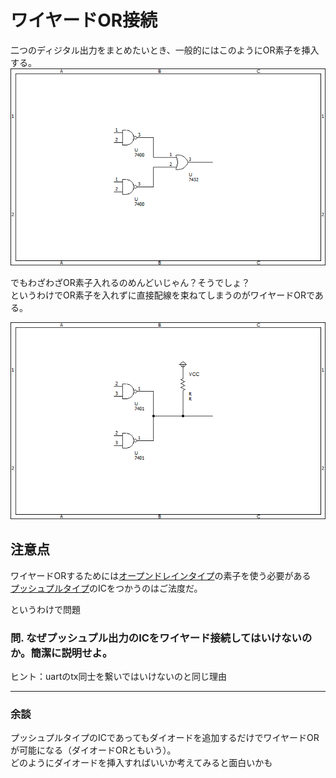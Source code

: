# ワイヤードOR接続  

二つのディジタル出力をまとめたいとき、一般的にはこのようにOR素子を挿入する。  
![or_example](images/or_example.png)  

でもわざわざOR素子入れるのめんどいじゃん？そうでしょ？  
というわけでOR素子を入れずに直接配線を束ねてしまうのがワイヤードORである。  

![wired_or](images/wired_or.png)  

## 注意点  

ワイヤードORするためには[オープンドレインタイプ](open_collector_drain.md)の素子を使う必要がある  
[プッシュプルタイプ](push_pull.md)のICをつかうのはご法度だ。  

というわけで問題
### 問. なぜプッシュプル出力のICをワイヤード接続してはいけないのか。簡潔に説明せよ。  

ヒント：uartのtx同士を繋いではいけないのと同じ理由  

***
### 余談
プッシュプルタイプのICであってもダイオードを追加するだけでワイヤードORが可能になる（ダイオードORともいう）。  
どのようにダイオードを挿入すればいいか考えてみると面白いかも